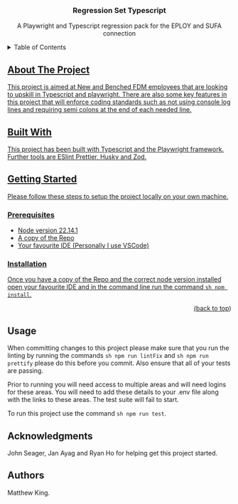 <!-- PROJECT LOGO -->
<br />
<div align="center">

  <h3 align="center">Regression Set Typescript</h3>

  <p align="center">
    A Playwright and Typescript regression pack for the EPLOY and SUFA connection
  </p>
</div>

<!-- TABLE OF CONTENTS -->
<details>
  <summary>Table of Contents</summary>
  <ol>
    <li>
      <a href="#about-the-project">About The Project</a>
      <ul>
        <li><a href="#built-with">Built With</a></li>
      </ul>
    </li>
    <li>
      <a href="#getting-started">Getting Started</a>
      <ul>
        <li><a href="#prerequisites">Prerequisites</a></li>
        <li><a href="#installation">Installation</a></li>
      </ul>
    </li>
    <li><a href="#usage">Usage</a></li>
    <li><a href="#acknowledgments">Acknowledgments</a></li>
    <li><a href="#authors">Authors</li>
  </ol>
</details>

<!-- ABOUT THE PROJECT -->

## About The Project

This project is aimed at New and Benched FDM employees that are looking to upskill in Typescript and playwright. There are also some key features in this project that will enforce coding standards such as not using console log lines and requiring semi colons at the end of each needed line.

<!-- BUILT WITH -->

## Built With

This project has been built with Typescript and the Playwright framework. Further tools are ESlint Prettier, Husky and Zod.

<!-- GETTING STARTED -->

## Getting Started

Please follow these steps to setup the project locally on your own machine.

### Prerequisites

- Node version 22.14.1
- A copy of the Repo
- Your favourite IDE (Personally I use VSCode)

### Installation

Once you have a copy of the Repo and the correct node version installed open your favourite IDE and in the command line run the command `sh npm install`.

<p align="right">(<a href="#readme-top">back to top</a>)</p>

<!-- Usage -->

## Usage

When committing changes to this project please make sure that you run the linting by running the commands `sh npm run lintFix` and `sh npm run prettify` please do this before you commit. Also ensure that all of your tests are passing.

Prior to running you will need access to multiple areas and will need logins for these areas. You will need to add these details to your .env file along with the links to these areas. The test suite will fail to start.

To run this project use the command `sh npm run test`.

<!-- ACKNOWLEDGMENTS -->

## Acknowledgments

John Seager, Jan Ayag and Ryan Ho for helping get this project started.

<!-- Authors -->

## Authors

Matthew King.
